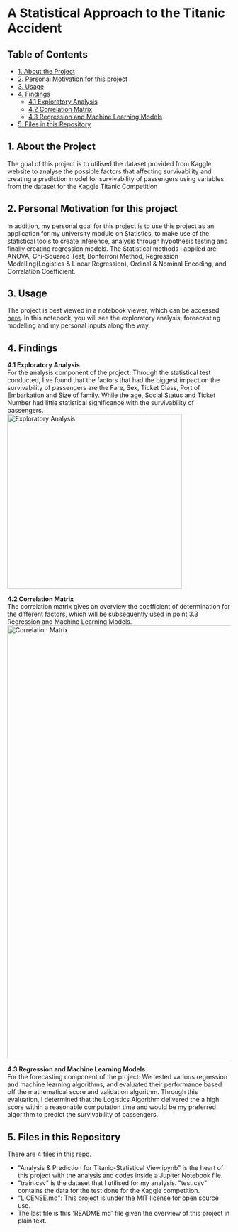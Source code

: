 # A Statistical Approach to the Titanic Accident

## Table of Contents
* [1. About the  Project](#point_1)
* [2. Personal Motivation for this project](#point_2)
* [3. Usage](#point_3)
* [4. Findings](#point_4)
    * [4.1 Exploratory Analysis](#point_4_1)
    * [4.2 Correlation Matrix](#point_4_2)
    * [4.3 Regression and Machine Learning Models](#point_4_3)
* [5. Files in this Repository](#point_5)


<a id= "point_1"></a>
##  1. About the  Project
The goal of this project is to utilised the dataset provided from Kaggle website to analyse the possible factors that affecting survivability and creating a prediction model for survivability of passengers using variables from the dataset for the Kaggle Titanic Competition


<a id= "point_2"></a>
## 2. Personal Motivation for this project
In addition, my personal goal for this project is to use this project as an application for my university module on Statistics, to make use of the statistical tools to create inference, analysis through hypothesis testing and finally creating regression models. The Statistical methods I applied are: ANOVA, Chi-Squared Test, Bonferroni Method, Regression Modelling(Logistics & Linear Regression), Ordinal & Nominal Encoding, and Correlation Coefficient.


<a id= "point_3"></a>  
## 3. Usage
The project is best viewed in a notebook viewer, which can be accessed [here](https://nbviewer.jupyter.org/github/jamesgsw/A-Statistical-Approach-to-the-Titanic-Accident/blob/master/Analysis%20%26%20Prediction%20for%20the%20Titanic%20accident.ipynb). In this notebook, you will see the exploratory analysis, foreacasting modelling and my personal inputs along the way.


<a id= "point_4"></a>  
## 4. Findings

<a id= "point_4_1"> <b> 4.1 Exploratory Analysis </b> </a>  
For the analysis component of the project: Through the statistical test conducted, I've found that the factors that had the biggest impact on the survivability of passengers are the Fare, Sex, Ticket Class, Port of Embarkation and Size of family. While the age, Social Status and Ticket Number had little statistical significance with the survivability of passengers.  
<img width="394" alt="Exploratory Analysis" src="https://user-images.githubusercontent.com/36501392/82296296-9387d500-99e3-11ea-828d-20a2f982b466.png">

<a id= "point_4_2"> <b> 4.2 Correlation Matrix </b> </a>  
The correlation matrix gives an overview the coefficient of determination for the different factors, which will be subsequently used in point 3.3 Regression and Machine Learning Models.  
<img width="977" alt="Correlation Matrix" src="https://user-images.githubusercontent.com/36501392/82296324-9b477980-99e3-11ea-980f-c1ffcea7fbca.png">


<a id= "point_4_3"> <b> 4.3 Regression and Machine Learning Models </b>  </a>  
For the forecasting component of the project: We tested various regression and machine learning algorithms, and evaluated their performance based off the mathematical score and validation algorithm. Through this evaluation, I determined that the Logistics Algorithm delivered the a high score within a reasonable computation time and would be my preferred algorithm to predict the survivability of passengers.


<a id= "point_5"></a>  
## 5. Files in this Repository
There are 4 files in this repo.
* "Analysis & Prediction for Titanic-Statistical View.ipynb" is the heart of this project with the analysis and codes inside a Jupiter Notebook file.
* "train.csv" is the dataset that I utilised for my analysis. "test.csv" contains the data for the test done for the Kaggle competition.
* "LICENSE.md": This project is under the MIT license for open source use.
* The last file is this 'README.md' file given the overview of this project in plain text.
